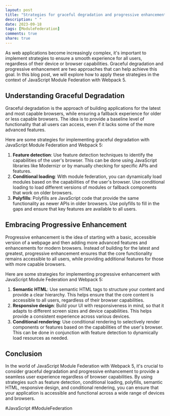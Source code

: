 ```yaml
---
layout: post
title: "Strategies for graceful degradation and progressive enhancement in JavaScript Module Federation with Webpack 5"
description: " "
date: 2023-09-18
tags: [ModuleFederation]
comments: true
share: true
---
```


As web applications become increasingly complex, it's important to implement strategies to ensure a smooth experience for all users, regardless of their device or browser capabilities. Graceful degradation and progressive enhancement are two approaches that can help achieve this goal. In this blog post, we will explore how to apply these strategies in the context of JavaScript Module Federation with Webpack 5.

## Understanding Graceful Degradation

Graceful degradation is the approach of building applications for the latest and most capable browsers, while ensuring a fallback experience for older or less capable browsers. The idea is to provide a baseline level of functionality that all users can access, even if it lacks some of the more advanced features.

Here are some strategies for implementing graceful degradation with JavaScript Module Federation and Webpack 5:

1. **Feature detection**: Use feature detection techniques to identify the capabilities of the user's browser. This can be done using JavaScript libraries like Modernizr or by manually checking for specific APIs and features.
2. **Conditional loading**: With module federation, you can dynamically load modules based on the capabilities of the user's browser. Use conditional loading to load different versions of modules or fallback components that work on older browsers.
3. **Polyfills**: Polyfills are JavaScript code that provide the same functionality as newer APIs in older browsers. Use polyfills to fill in the gaps and ensure that key features are available to all users.

## Embracing Progressive Enhancement

Progressive enhancement is the idea of starting with a basic, accessible version of a webpage and then adding more advanced features and enhancements for modern browsers. Instead of building for the latest and greatest, progressive enhancement ensures that the core functionality remains accessible to all users, while providing additional features for those with more capable browsers.

Here are some strategies for implementing progressive enhancement with JavaScript Module Federation and Webpack 5:

1. **Semantic HTML**: Use semantic HTML tags to structure your content and provide a clear hierarchy. This helps ensure that the core content is accessible to all users, regardless of their browser capabilities.
2. **Responsive design**: Build your UI with responsiveness in mind, so that it adapts to different screen sizes and device capabilities. This helps provide a consistent experience across various devices.
3. **Conditional rendering**: Use conditional rendering to selectively render components or features based on the capabilities of the user's browser. This can be done in conjunction with feature detection to dynamically load resources as needed.

## Conclusion

In the world of JavaScript Module Federation with Webpack 5, it's crucial to consider graceful degradation and progressive enhancement to provide a seamless user experience regardless of browser capabilities. By using strategies such as feature detection, conditional loading, polyfills, semantic HTML, responsive design, and conditional rendering, you can ensure that your application is accessible and functional across a wide range of devices and browsers.

#JavaScript #ModuleFederation